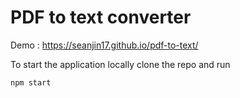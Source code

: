 # PDF to text converter

Demo : https://seanjin17.github.io/pdf-to-text/

To start the application locally clone the repo and run
```
npm start
```
